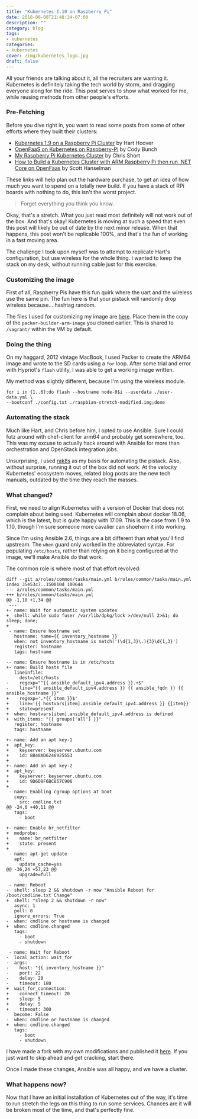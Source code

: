 ```yaml
---
title: "Kubernetes 1.10 on Raspberry Pi"
date: 2018-08-08T21:48:34-07:00
description: ""
category: blog
tags:
- kubernetes
categories:
- kubernetes
cover: /img/kubernetes_logo.jpg
draft: false
---
```

All your friends are talking about it, all the recruiters are wanting
it. Kubernetes is definitely taking the tech world by storm, and
dragging everyone along for the ride. This post serves to show what
worked for me, while reusing methods from other people's efforts.<!--more-->

### Pre-Fetching

Before you dive right in, you want to read some posts from some of other
efforts where they built their clusters:
* [Kubernetes 1.9 on a Raspberry Pi Cluster](https://harthoover.com/kubernetes-1.9-on-a-raspberry-pi-cluster/) by Hart Hoover
* [OpenFaaS on Kubernetes on Raspberry-Pi](http://blog.codybunch.com/2018/01/05/OpenFaaS-on-Kubernetes-on-Raspberry-Pi/) by Cody Bunch
* [My Raspberry Pi Kubernetes Cluster](https://chrisshort.net/my-raspberry-pi-kubernetes-cluster/) by Chris Short
* [How to Build a Kubernetes Cluster with ARM Raspberry Pi then run .NET Core on OpenFaas](https://www.hanselman.com/blog/HowToBuildAKubernetesClusterWithARMRaspberryPiThenRunNETCoreOnOpenFaas.aspx) by Scott Hanselman

These links will help plan out the hardware purchase, to get an idea of
how much you want to spend on a totally new build. If you have a stack
of RPi boards with nothing to do, this isn't the worst project.

> Forget everything you think you know.

Okay, that's a stretch. What you just read most definitely will not work
out of the box. And that's okay! Kubernetes is moving at such a speed
that even this post will likely be out of date by the next minor
release. When that happens, this post won't be replicable 100%, and
that's the fun of working in a fast moving area.

The challenge I took upon myself was to attempt to replicate Hart's
configuration, but use wireless for the whole thing. I wanted to keep
the stack on my desk, without running cable just for this exercise.

### Customizing the image

First of all, Raspberry Pis have this fun quirk where the uart and the
wireless use the same pin. The fun here is that your pistack will
randomly drop wireless because... hashtag random.

The files I used for customizing my image are
[here](https://gist.github.com/scassiba/677625f5714142d8c9f3d229850031df).
Place them in the copy of the `packer-builder-arm-image` you cloned
earlier. This is shared to `/vagrant/` within the VM by default.

### Doing the thing

On my haggard, 2012 vintage MacBook, I used Packer to create the ARM64
image and wrote to the SD cards using a `for` loop. After some trial and
error with Hypriot's `flash` utility, I was able to get a working image
written.

My method was slightly different, because I'm using the wireless module.

```
for i in {1..6};do flash --hostname node-0$i --userdata ./user-data.yml \
--bootconf ./config.txt ./raspbian-stretch-modified.img;done
```

### Automating the stack

Much like Hart, and Chris before him, I opted to use Ansible. Sure I
could futz around with chef-client for arm64 and probably get somewhere,
too. This was my excuse to actually hack around with Ansible for more
than orchestration and OpenStack integration jobs.

Unsurprising, I used [rak8s](https://github.com/rak8s/rak8s) as my basis
for automating the pistack. Also, without surprise, running it out of
the box did not work. At the velocity Kubernetes' ecosystem moves,
related blog posts are the new tech manuals, outdated by the time they
reach the masses.

### What changed?

First, we need to align Kubernetes with a version of Docker that does
not complain about being used. Kubernetes will complain about docker
18.06, which is the latest, but is quite happy with 17.09. This is the
case from 1.9 to 1.10, though I'm sure someone more cavalier can
shoehorn it into working.

Since I'm using Ansible 2.6, things are a bit different than what you'll
find upstream. The `when` guard only worked in the abbreviated syntax.
For populating `/etc/hosts`, rather than relying on it being configured
at the image, we'll make Ansible do that work.

The common role is where most of that effort revolved:

```
diff --git a/roles/common/tasks/main.yml b/roles/common/tasks/main.yml
index 35e53c7..150010d 100644
--- a/roles/common/tasks/main.yml
+++ b/roles/common/tasks/main.yml
@@ -1,18 +1,34 @@
 ---
+- name: Wait for automatic system updates
+  shell: while sudo fuser /var/lib/dpkg/lock >/dev/null 2>&1; do sleep; done;
+
 - name: Ensure hostname set
   hostname: name={{ inventory_hostname }}
   when: not inventory_hostname is match('(\d{1,3}\.){3}\d{1,3}')
   register: hostname
   tags: hostname

-- name: Ensure hostname is in /etc/hosts
+- name: Build hosts file
   lineinfile:
     dest=/etc/hosts
-    regexp="^{{ ansible_default_ipv4.address }}.+$"
-    line="{{ ansible_default_ipv4.address }} {{ ansible_fqdn }} {{ ansible_hostname }}"
+    regexp='.*{{ item }}$'
+    line='{{ hostvars[item].ansible_default_ipv4.address }} {{item}}'
+    state=present
+  when: hostvars[item].ansible_default_ipv4.address is defined
+  with_items: "{{ groups['all'] }}"
   register: hostname
   tags: hostname

+- name: Add an apt key-1
+  apt_key:
+    keyserver: keyserver.ubuntu.com
+    id: 8B48AD6246925553
+
+- name: Add an apt key-2
+  apt_key:
+    keyserver: keyserver.ubuntu.com
+    id: 9D6D8F6BC857C906
+
 - name: Enabling cgroup options at boot
   copy:
     src: cmdline.txt
@@ -24,6 +40,11 @@
   tags:
     - boot

+- name: Enable br_netfilter
+  modprobe:
+    name: br_netfilter
+    state: present
+
 - name: apt-get update
   apt:
     update_cache=yes
@@ -36,24 +57,23 @@
     upgrade=full

 - name: Reboot
-  shell: sleep 2 && shutdown -r now "Ansible Reboot for /boot/cmdline.txt Change"
+  shell: "sleep 2 && shutdown -r now"
   async: 1
   poll: 0
   ignore_errors: True
-  when: cmdline or hostname is changed
+  when: cmdline.changed
   tags:
     - boot
     - shutdown

 - name: Wait for Reboot
-  local_action: wait_for
-  args:
-    host: "{{ inventory_hostname }}"
-    port: 22
-    delay: 20
-    timeout: 180
+  wait_for_connection:
+    connect_timeout: 20
+    sleep: 5
+    delay: 5
+    timeout: 300
   become: False
-  when: cmdline or hostname is changed
+  when: cmdline.changed
   tags:
     - boot
     - shutdown
```

I have made a fork with my own modifications and published it
[here](https://github.com/scassiba/rak8s). If you just want to skip
ahead and get cracking, start there.

Once I made these changes, Ansible was all happy, and we have a cluster.

### What happens now?

Now that I have an initial installation of Kubernetes out of the way, it's time to run
stretch the legs on this thing to run some services. Chances are it will
be broken most of the time, and that's perfectly fine.
